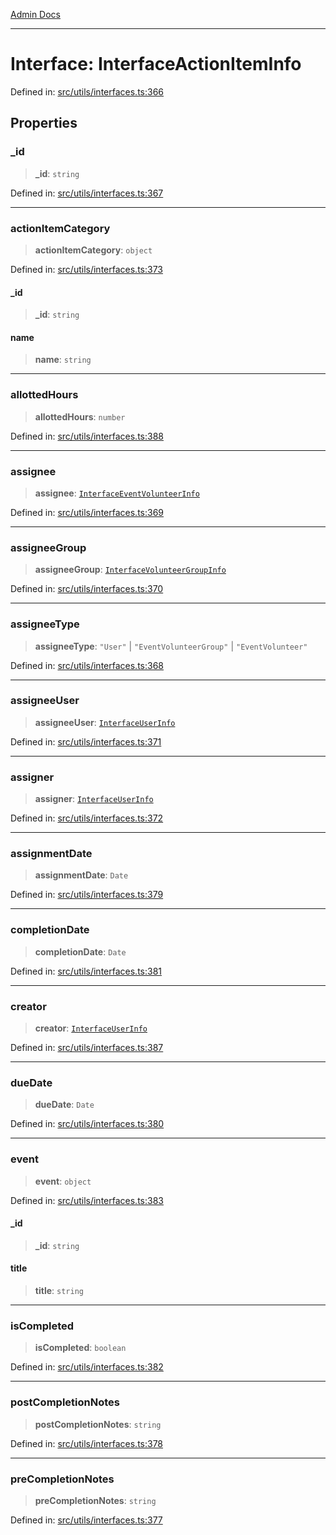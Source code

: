 [Admin Docs](/)

***

# Interface: InterfaceActionItemInfo

Defined in: [src/utils/interfaces.ts:366](https://github.com/PalisadoesFoundation/talawa-admin/blob/main/src/utils/interfaces.ts#L366)

## Properties

### \_id

> **\_id**: `string`

Defined in: [src/utils/interfaces.ts:367](https://github.com/PalisadoesFoundation/talawa-admin/blob/main/src/utils/interfaces.ts#L367)

***

### actionItemCategory

> **actionItemCategory**: `object`

Defined in: [src/utils/interfaces.ts:373](https://github.com/PalisadoesFoundation/talawa-admin/blob/main/src/utils/interfaces.ts#L373)

#### \_id

> **\_id**: `string`

#### name

> **name**: `string`

***

### allottedHours

> **allottedHours**: `number`

Defined in: [src/utils/interfaces.ts:388](https://github.com/PalisadoesFoundation/talawa-admin/blob/main/src/utils/interfaces.ts#L388)

***

### assignee

> **assignee**: [`InterfaceEventVolunteerInfo`](utils\interfaces\README\interfaces\InterfaceEventVolunteerInfo.md)

Defined in: [src/utils/interfaces.ts:369](https://github.com/PalisadoesFoundation/talawa-admin/blob/main/src/utils/interfaces.ts#L369)

***

### assigneeGroup

> **assigneeGroup**: [`InterfaceVolunteerGroupInfo`](utils\interfaces\README\interfaces\InterfaceVolunteerGroupInfo.md)

Defined in: [src/utils/interfaces.ts:370](https://github.com/PalisadoesFoundation/talawa-admin/blob/main/src/utils/interfaces.ts#L370)

***

### assigneeType

> **assigneeType**: `"User"` \| `"EventVolunteerGroup"` \| `"EventVolunteer"`

Defined in: [src/utils/interfaces.ts:368](https://github.com/PalisadoesFoundation/talawa-admin/blob/main/src/utils/interfaces.ts#L368)

***

### assigneeUser

> **assigneeUser**: [`InterfaceUserInfo`](utils\interfaces\README\interfaces\InterfaceUserInfo.md)

Defined in: [src/utils/interfaces.ts:371](https://github.com/PalisadoesFoundation/talawa-admin/blob/main/src/utils/interfaces.ts#L371)

***

### assigner

> **assigner**: [`InterfaceUserInfo`](utils\interfaces\README\interfaces\InterfaceUserInfo.md)

Defined in: [src/utils/interfaces.ts:372](https://github.com/PalisadoesFoundation/talawa-admin/blob/main/src/utils/interfaces.ts#L372)

***

### assignmentDate

> **assignmentDate**: `Date`

Defined in: [src/utils/interfaces.ts:379](https://github.com/PalisadoesFoundation/talawa-admin/blob/main/src/utils/interfaces.ts#L379)

***

### completionDate

> **completionDate**: `Date`

Defined in: [src/utils/interfaces.ts:381](https://github.com/PalisadoesFoundation/talawa-admin/blob/main/src/utils/interfaces.ts#L381)

***

### creator

> **creator**: [`InterfaceUserInfo`](utils\interfaces\README\interfaces\InterfaceUserInfo.md)

Defined in: [src/utils/interfaces.ts:387](https://github.com/PalisadoesFoundation/talawa-admin/blob/main/src/utils/interfaces.ts#L387)

***

### dueDate

> **dueDate**: `Date`

Defined in: [src/utils/interfaces.ts:380](https://github.com/PalisadoesFoundation/talawa-admin/blob/main/src/utils/interfaces.ts#L380)

***

### event

> **event**: `object`

Defined in: [src/utils/interfaces.ts:383](https://github.com/PalisadoesFoundation/talawa-admin/blob/main/src/utils/interfaces.ts#L383)

#### \_id

> **\_id**: `string`

#### title

> **title**: `string`

***

### isCompleted

> **isCompleted**: `boolean`

Defined in: [src/utils/interfaces.ts:382](https://github.com/PalisadoesFoundation/talawa-admin/blob/main/src/utils/interfaces.ts#L382)

***

### postCompletionNotes

> **postCompletionNotes**: `string`

Defined in: [src/utils/interfaces.ts:378](https://github.com/PalisadoesFoundation/talawa-admin/blob/main/src/utils/interfaces.ts#L378)

***

### preCompletionNotes

> **preCompletionNotes**: `string`

Defined in: [src/utils/interfaces.ts:377](https://github.com/PalisadoesFoundation/talawa-admin/blob/main/src/utils/interfaces.ts#L377)
